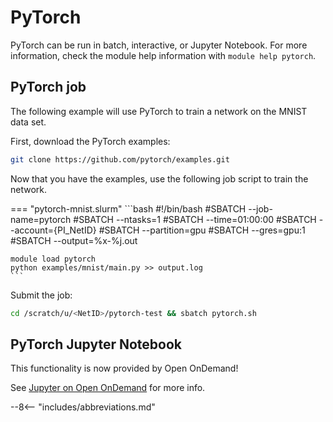 # PyTorch

PyTorch can be run in batch, interactive, or Jupyter Notebook. For more information, check the module help information with `module help pytorch`.

## PyTorch job

The following example will use PyTorch to train a network on the MNIST data set.

First, download the PyTorch examples:

```bash
git clone https://github.com/pytorch/examples.git
```

Now that you have the examples, use the following job script to train the network.

=== "pytorch-mnist.slurm"
    ```bash
    #!/bin/bash
    #SBATCH --job-name=pytorch
    #SBATCH --ntasks=1
    #SBATCH --time=01:00:00
    #SBATCH --account={PI_NetID}
    #SBATCH --partition=gpu
    #SBATCH --gres=gpu:1
    #SBATCH --output=%x-%j.out

    module load pytorch
    python examples/mnist/main.py >> output.log  
    ```

Submit the job:

```bash
cd /scratch/u/<NetID>/pytorch-test && sbatch pytorch.sh
```

## PyTorch Jupyter Notebook

This functionality is now provided by Open OnDemand!

See [Jupyter on Open OnDemand](../user-guide/access/ondemand.md#jupyter-notebooks) for more info.

--8<-- "includes/abbreviations.md"
